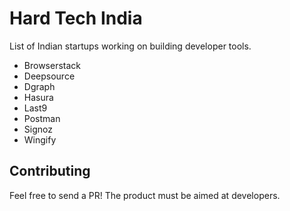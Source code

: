 # Hard Tech India

List of Indian startups working on building developer tools. 

- Browserstack
- Deepsource
- Dgraph
- Hasura
- Last9
- Postman
- Signoz
- Wingify

## Contributing

Feel free to send a PR! The product must be aimed at developers.
